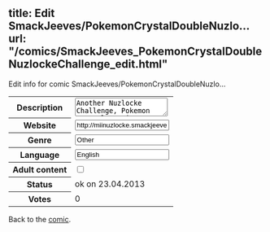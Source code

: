 title: Edit SmackJeeves/PokemonCrystalDoubleNuzlo...
url: "/comics/SmackJeeves_PokemonCrystalDoubleNuzlockeChallenge_edit.html"
---
Edit info for comic SmackJeeves/PokemonCrystalDoubleNuzlo...

<form name="comic" action="http://gaepostmail.appengine.com/comic" name="post">
<table class="comicinfo">
<tr>
<th>Description</th><td><textarea name="description">Another Nuzlocke Challenge, Pokemon Crystal Version :D. Note: English is not my main language :B, so you're free to correct me anytime.</textarea></td>
</tr>
<tr>
<th>Website</th><td><input type="text" name="url" value="http://miinuzlocke.smackjeeves.com/comics/"/></td>
</tr>
<tr>
<th>Genre</th><td><input type="text" name="genre" value="Other"/></td>
</tr>
<tr>
<th>Language</th><td><input type="text" name="language" value="English"/></td>
</tr>
<tr>
<th>Adult content</th><td><input type="checkbox" name="adult" value="adult" /></td>
</tr>
<tr>
<th>Status</th><td>ok on 23.04.2013</td>
</tr>
<tr>
<th>Votes</th><td>0</div></td>
</tr>
</table>
</form>

Back to the [comic](/comics/SmackJeeves_PokemonCrystalDoubleNuzlockeChallenge.html).
